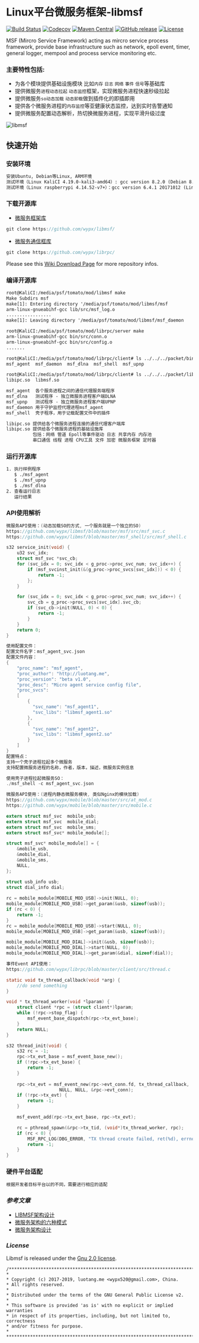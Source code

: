 # **Linux平台微服务框架-libmsf**

[![Build Status](https://travis-ci.org/alibaba/fastjson.svg?branch=master)](https://travis-ci.org/alibaba/fastjson)
[![Codecov](https://codecov.io/gh/alibaba/fastjson/branch/master/graph/badge.svg)](https://codecov.io/gh/alibaba/fastjson/branch/master)
[![Maven Central](https://maven-badges.herokuapp.com/maven-central/com.alibaba/fastjson/badge.svg)](https://maven-badges.herokuapp.com/maven-central/com.alibaba/fastjson/)
[![GitHub release](https://img.shields.io/github/release/alibaba/fastjson.svg)](https://github.com/alibaba/fastjson/releases)
[![License](https://img.shields.io/badge/license-Apache%202-4EB1BA.svg)](https://www.apache.org/licenses/LICENSE-2.0.html)

MSF (Mircro Service Framework) acting as mircro service process framework, provide base infrastructure such as network, epoll event, timer, general logger, mempool and process service monitoring etc.

### __主要特性包括:__
 * 为各个模块提供基础设施模块 比如`内存` `日志` `网络` `事件` `信号`等基础库
 * 提供微服务`进程动态拉起` `动态监控`框架，实现微服务进程快速秒级拉起
 * 提供微服务`so动态加载` `动态卸载`做到插件化的即插即用
 * 提供各个微服务进程的`内存监控`等亚健康状态监控，达到实时告警通知
 * 提供微服务配置动态解析，热切换微服务进程，实现平滑升级过度

![libmsf](http://luotang.me/wp-content/uploads/2018/02/cpluff_architecture.png "libmsf")

## __快速开始__
### 安装环境
```xml
安装Ubuntu, Debian等Linux, ARM环境
测试环境（Linux KaliCI 4.19.0-kali3-amd64）: gcc version 8.2.0 (Debian 8.2.0-14)
测试环境（Linux raspberrypi 4.14.52-v7+）：gcc version 6.4.1 20171012 (Linaro GCC 6.4-2017.11)
```
### 下载开源库

- [微服务框架库][1]
``` groovy
git clone https://github.com/wypx/libmsf/
```
- [微服务通信框库][2]
``` groovy
git clone https://github.com/wypx/librpc/
```
[1]: https://github.com/wypx/libmsf/
[2]: https://github.com/wypx/librpc/


Please see this [Wiki Download Page][Wiki] for more repository infos.

[Wiki]: https://github.com/wypx/libmsf

### 编译开源库
```xml
root@KaliCI:/media/psf/tomato/mod/libmsf make
Make Subdirs msf
make[1]: Entering directory '/media/psf/tomato/mod/libmsf/msf
arm-linux-gnueabihf-gcc lib/src/msf_log.o
.................
make[1]: Leaving directory '/media/psf/tomato/mod/libmsf/msf_daemon

root@KaliCI:/media/psf/tomato/mod/librpc/server make
arm-linux-gnueabihf-gcc bin/src/conn.o
arm-linux-gnueabihf-gcc bin/src/config.o
.......
```

```xml
root@KaliCI:/media/psf/tomato/mod/librpc/client# ls ../../../packet/binary/
msf_agent  msf_daemon  msf_dlna  msf_shell  msf_upnp

root@KaliCI:/media/psf/tomato/mod/librpc/client# ls ../../../packet/library/
libipc.so  libmsf.so
```

```xml
msf_agent  各个服务进程之间的通信代理服务端程序
msf_dlna   测试程序 - 独立微服务进程客户端DLNA
msf_upnp   测试程序 - 独立微服务进程客户端UPNP
msf_daemon 用于守护监控代理进程msf_agent
msf_shell  壳子程序，用于记载配置文件中的插件

libipc.so 提供给各个微服务进程连接的通信代理客户端库
libipc.so 提供给各个微服务进程的基础设施库
          包括：网络 管道 Epoll等事件驱动 日志 共享内存 内存池 
          串口通信 线程 进程 CPU工具 文件 加密 微服务框架 定时器
```
### 运行开源库
```xml
1. 执行样例程序
   $ ./msf_agent
   $ ./msf_upnp
   $ ./msf_dlna
2. 查看运行日志
   运行结果
```

### API使用解析
```c
微服务API使用：(动态加载SO的方式, 一个服务就是一个独立的SO)
https://github.com/wypx/libmsf/blob/master/msf/src/msf_svc.c
https://github.com/wypx/libmsf/blob/master/msf_shell/src/msf_shell.c

s32 service_init(void) {
    u32 svc_idx;
    struct msf_svc *svc_cb;
    for (svc_idx = 0; svc_idx < g_proc->proc_svc_num; svc_idx++) {
        if (msf_svcinst_init(&(g_proc->proc_svcs[svc_idx])) < 0) {
            return -1;
        };
    }

    for (svc_idx = 0; svc_idx < g_proc->proc_svc_num; svc_idx++) {
        svc_cb = g_proc->proc_svcs[svc_idx].svc_cb;
        if (svc_cb->init(NULL, 0) < 0) {
            return -1;
        }
    }
    return 0;
}

使用配置文件：
配置文件名字：msf_agent_svc.json
配置文件内容：
{
    "proc_name": "msf_agent",
    "proc_author": "http://luotang.me",
    "proc_version": "beta v1.0",
    "proc_desc": "Micro agent service config file",
    "proc_svcs":
    [
        {
          "svc_name": "msf_agent1",
          "svc_libs": "libmsf_agent1.so"
        },
        {
          "svc_name": "msf_agent2",
          "svc_libs": "libmsf_agent2.so"
        }
    ]
}
配置特点：
支持一个壳子进程拉起多个微服务
支持配置微服务进程的名称，作者，版本，描述，微服务实例信息

使用壳子进程拉起微服务SO：
./msf_shell -c msf_agent_svc.json
```

```c
微服务API使用：(进程内静态微服务模块, 类似Nginx的模块加载)
https://github.com/wypx/mobile/blob/master/src/at_mod.c
https://github.com/wypx/mobile/blob/master/src/mobile.c

extern struct msf_svc  mobile_usb;
extern struct msf_svc  mobile_dial;
extern struct msf_svc  mobile_sms;
extern struct msf_svc* mobile_module[];

struct msf_svc* mobile_module[] = {
    &mobile_usb,
    &mobile_dial,
    &mobile_sms,
    NULL,
};

struct usb_info usb;
struct dial_info dial;
 
rc = mobile_module[MOBILE_MOD_USB]->init(NULL, 0);
mobile_module[MOBILE_MOD_USB]->get_param(&usb, sizeof(usb));
if (rc < 0) {
    return -1;
}
rc = mobile_module[MOBILE_MOD_USB]->start(NULL, 0);
mobile_module[MOBILE_MOD_USB]->get_param(&usb, sizeof(usb));

mobile_module[MOBILE_MOD_DIAL]->init(&usb, sizeof(usb));
mobile_module[MOBILE_MOD_DIAL]->start(NULL, 0);
mobile_module[MOBILE_MOD_DIAL]->get_param(&dial, sizeof(dial));
```

```c
事件Event API使用：
https://github.com/wypx/librpc/blob/master/client/src/thread.c

static void tx_thread_callback(void *arg) {
    //do send something
}

void * tx_thread_worker(void *lparam) {
    struct client *rpc = (struct client*)lparam;
    while (!rpc->stop_flag) {
        msf_event_base_dispatch(rpc->tx_evt_base);
    }
    return NULL;
}

s32 thread_init(void) {
    s32 rc = -1;
    rpc->tx_evt_base = msf_event_base_new();
    if (!rpc->tx_evt_base) {
        return -1;
    }
    
    rpc->tx_evt = msf_event_new(rpc->evt_conn.fd, tx_thread_callback,
                    NULL, NULL, &rpc->evt_conn);
    if (!rpc->tx_evt) {
        return -1;
    }

    msf_event_add(rpc->tx_evt_base, rpc->tx_evt);

    rc = pthread_spawn(&rpc->tx_tid, (void*)tx_thread_worker, rpc);
    if (rc < 0) {
        MSF_RPC_LOG(DBG_ERROR, "TX thread create failed, ret(%d), errno(%d).", rc, errno);
        return -1;
    }
}
```
### 硬件平台适配
``` groovy
根据开发者目标平台以的不同，需要进行相应的适配
```

### ___参考文章___
- [LIBMSF架构设计](http://luotang.me/light_msf.html)
- [微服务架构的六种模式](https://www.cnblogs.com/duanxz/p/3514895.html)
- [微服务架构设计](https://www.cnblogs.com/SUNSHINEC/p/8628661.html)

### *License*

Libmsf is released under the [Gnu 2.0 license](license.txt).
```
/**************************************************************************
*
* Copyright (c) 2017-2019, luotang.me <wypx520@gmail.com>, China.
* All rights reserved.
*
* Distributed under the terms of the GNU General Public License v2.
*
* This software is provided 'as is' with no explicit or implied warranties
* in respect of its properties, including, but not limited to, correctness
* and/or fitness for purpose.
*
**************************************************************************/
```

